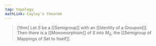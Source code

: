 ```yaml
---
tag: topology
mathLink: Cayley's theorem
---
```

>[!thm]
>Let $S$ be a [[Semigroup]] with an [[Identity of a Groupoid]]. Then there is a [[Monomorphism]] of $S$ into $M_{S}$, the [[Semigroup of Mappings of Set to Itself]].

